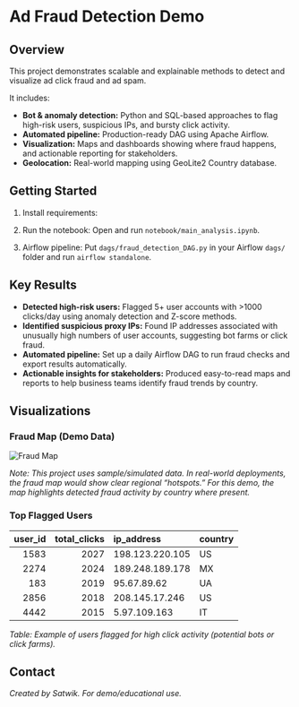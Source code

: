# Ad Fraud Detection Demo

## Overview

This project demonstrates scalable and explainable methods to detect and visualize ad click fraud and ad spam.

It includes:
- **Bot & anomaly detection:** Python and SQL-based approaches to flag high-risk users, suspicious IPs, and bursty click activity.
- **Automated pipeline:** Production-ready DAG using Apache Airflow.
- **Visualization:** Maps and dashboards showing where fraud happens, and actionable reporting for stakeholders.
- **Geolocation:** Real-world mapping using GeoLite2 Country database.

## Getting Started

1. Install requirements:

2. Run the notebook:
Open and run `notebook/main_analysis.ipynb`.

3. Airflow pipeline:
Put `dags/fraud_detection_DAG.py` in your Airflow `dags/` folder and run `airflow standalone`.

## Key Results

- **Detected high-risk users:** Flagged 5+ user accounts with >1000 clicks/day using anomaly detection and Z-score methods.
- **Identified suspicious proxy IPs:** Found IP addresses associated with unusually high numbers of user accounts, suggesting bot farms or click fraud.
- **Automated pipeline:** Set up a daily Airflow DAG to run fraud checks and export results automatically.
- **Actionable insights for stakeholders:** Produced easy-to-read maps and reports to help business teams identify fraud trends by country.

## Visualizations

### Fraud Map (Demo Data)

![Fraud Map](/Users/satwikcrj/Downloads/fraud_map.png)

*Note: This project uses sample/simulated data. In real-world deployments, the fraud map would show clear regional “hotspots.” For this demo, the map highlights detected fraud activity by country where present.*

### Top Flagged Users
|   user_id |   total_clicks | ip_address      | country   |
|----------:|---------------:|:----------------|:----------|
|      1583 |           2027 | 198.123.220.105 | US        |
|      2274 |           2024 | 189.248.189.178 | MX        |
|       183 |           2019 | 95.67.89.62     | UA        |
|      2856 |           2018 | 208.145.17.246  | US        |
|      4442 |           2015 | 5.97.109.163    | IT        |

*Table: Example of users flagged for high click activity (potential bots or click farms).*

## Contact

*Created by Satwik. For demo/educational use.*
